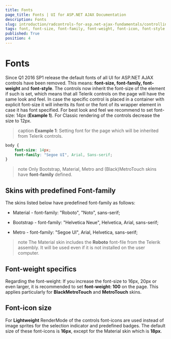 ```yaml
---
title: Fonts
page_title: Fonts | UI for ASP.NET AJAX Documentation
description: Fonts
slug: introduction/radcontrols-for-asp.net-ajax-fundamentals/controlling-visual-appearance/fonts
tags: font, font-size, font-family, font-weight, font-icon, font-style
published: True
position: 4
---
```


# Fonts

Since Q1 2016 SP1 release the default fonts of all UI for ASP.NET AJAX controls have been removed. This means: **font-size, font-family, font-weight** and **font-style**. The controls now inherit the font-size of the **<body>** element if such is set, which means that all Telerik controls on the page will have the same look and feel. In case the specific control is placed in a container with explicit font-size it will inherits its font or the font of its wrapper element in case it has font specified. For best look and feel we recommend to set font-size: 14px (**Example 1**). For Classic rendering of the controls decrease the size to 12px.

>caption **Example 1**: Setting font for the page which will be inherited from Telerik controls.

```CSS
body {
    font-size: 14px;
    font-family: "Segoe UI", Arial, Sans-serif;
}
````
>note
Only Bootstrap, Material, Metro and (Black)MetroTouch skins have **font-family** defined. 

## Skins with predefined Font-family

The skins listed below have predefined font-family as follows:

* Material -  font-family: "Roboto", "Noto", sans-serif;

* Bootstrap - font-family: "Helvetica Neue", Helvetica, Arial, sans-serif;

* Metro - font-family: "Segoe UI", Arial, Helvetica, sans-serif; 

>note
The Material skin includes the **Roboto** font-file from the Telerik assembly. It will be used even if it is not installed on the user computer.


## Font-weight specifics
Regarding the font-weight: If you increase the font-size to 16px, 20px or even larger, it is recommended to set **font-weight: 100** on the page. This applies particularly for **BlackMetroTouch** and **MetroTouch** skins.

## Font-icon size

For **Lightweight** RenderMode of the controls font-icons are used instead of image sprites for the selection indicator and predefined badges. The default size of these font-icons is **16px**, except for the Material skin which is **18px**. 

